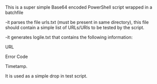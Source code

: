 This is a super simple Base64 encoded PowerShell script wrapped in a batchfile

-it parses the file urls.txt (must be present in same directory), this file should contain a simple list of URLs/URIs to be tested by the script. 


-it generates logile.txt that contains the following information:

  URL

  Error Code

  Timetamp. 


It is used as a simple drop in test script. 
